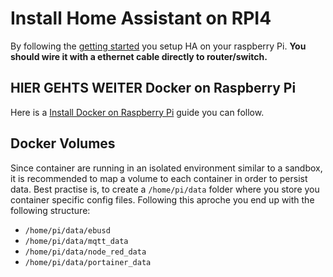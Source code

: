 # Install Home Assistant on RPI4

By following the [getting started](https://www.home-assistant.io/installation/raspberrypi/) you setup HA on your raspberry Pi. 
**You should wire it with a ethernet cable directly to router/switch.**

## HIER GEHTS WEITER Docker on Raspberry Pi

Here is a [Install Docker on Raspberry Pi](https://www.simplilearn.com/tutorials/docker-tutorial/raspberry-pi-docker) guide you can follow.

## Docker Volumes

Since container are running in an isolated environment similar to a sandbox, it is recommended to map a volume to each container in order to persist data. Best practise is, to create a ``/home/pi/data`` folder where you store you container specific config files.
Following this aproche you end up with the following structure:

- ``/home/pi/data/ebusd``
- ``/home/pi/data/mqtt_data``
- ``/home/pi/data/node_red_data``
- ``/home/pi/data/portainer_data``

